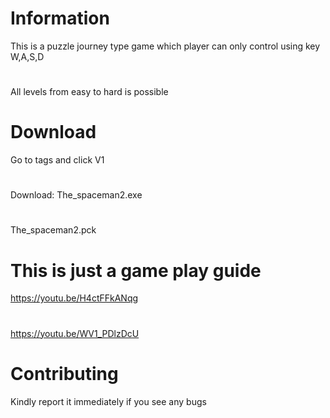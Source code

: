 # Information
This is a puzzle journey type game which player can only control using key W,A,S,D
#
All levels from easy to hard is possible

# Download
Go to tags and click V1
#
Download:
The_spaceman2.exe
#
The_spaceman2.pck

# This is just a game play guide
https://youtu.be/H4ctFFkANqg
#
https://youtu.be/WV1_PDlzDcU

# Contributing
Kindly report it immediately if you see any bugs
